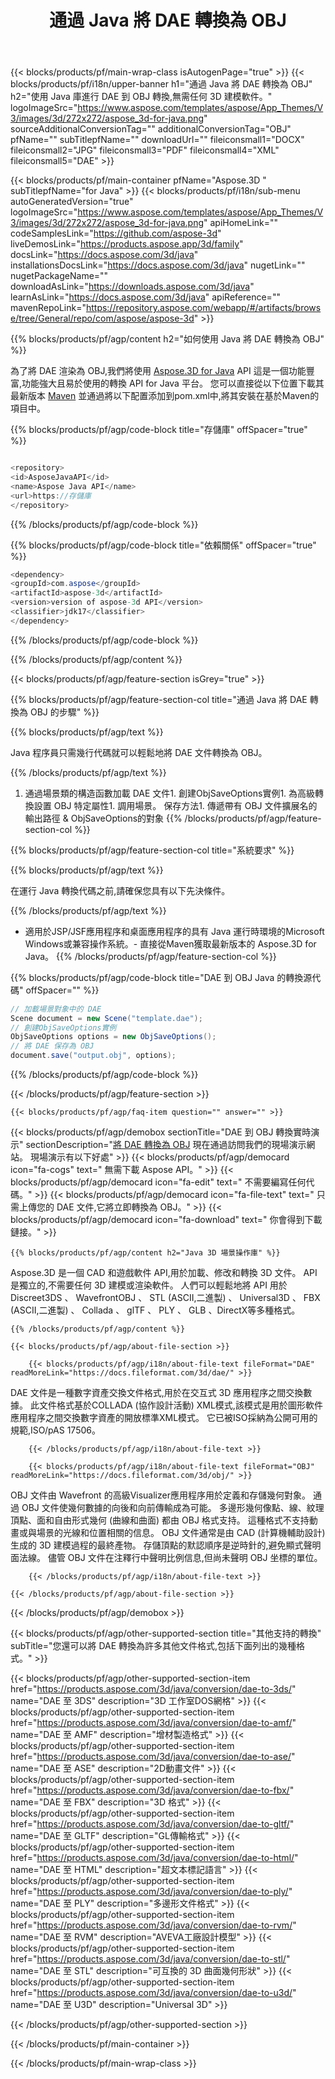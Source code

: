 ﻿---
title: 通過 Java 將 DAE 轉換為 OBJ 
weight: 1640
url: /zh-hant/java/conversion/dae-to-obj/ 
description: 示例 Java 格式到 OBJ 文件的轉換代碼。 使用此示例代碼可以在任何基於Web或桌面的應用程序中將 DAE 轉換為 OBJ。
---
{{< blocks/products/pf/main-wrap-class isAutogenPage="true" >}}
{{< blocks/products/pf/i18n/upper-banner h1="通過 Java 將 DAE 轉換為 OBJ" h2="使用 Java 庫進行 DAE 到 OBJ 轉換,無需任何 3D 建模軟件。" logoImageSrc="https://www.aspose.com/templates/aspose/App_Themes/V3/images/3d/272x272/aspose_3d-for-java.png" sourceAdditionalConversionTag="" additionalConversionTag="OBJ" pfName="" subTitlepfName="" downloadUrl="" fileiconsmall1="DOCX" fileiconsmall2="JPG" fileiconsmall3="PDF" fileiconsmall4="XML" fileiconsmall5="DAE" >}}

{{< blocks/products/pf/main-container pfName="Aspose.3D " subTitlepfName="for Java" >}}
{{< blocks/products/pf/i18n/sub-menu autoGeneratedVersion="true" logoImageSrc="https://www.aspose.com/templates/aspose/App_Themes/V3/images/3d/272x272/aspose_3d-for-java.png" apiHomeLink="" codeSamplesLink="https://github.com/aspose-3d" liveDemosLink="https://products.aspose.app/3d/family" docsLink="https://docs.aspose.com/3d/java" installationsDocsLink="https://docs.aspose.com/3d/java" nugetLink="" nugetPackageName="" downloadAsLink="https://downloads.aspose.com/3d/java" learnAsLink="https://docs.aspose.com/3d/java" apiReference="" mavenRepoLink="https://repository.aspose.com/webapp/#/artifacts/browse/tree/General/repo/com/aspose/aspose-3d" >}}

{{% blocks/products/pf/agp/content h2="如何使用 Java 將 DAE 轉換為 OBJ" %}}

 為了將 DAE 渲染為 OBJ,我們將使用
 [Aspose.3D for Java](https://products.aspose.com/3d/java) 
 API 這是一個功能豐富,功能強大且易於使用的轉換 API for Java 平台。 您可以直接從以下位置下載其最新版本
 [Maven](https://repository.aspose.com/webapp/#/artifacts/browse/tree/General/repo/com/aspose/aspose-3d) 
 並通過將以下配置添加到pom.xml中,將其安裝在基於Maven的項目中。

{{% blocks/products/pf/agp/code-block title="存儲庫" offSpacer="true" %}}

```cs

<repository>
<id>AsposeJavaAPI</id>
<name>Aspose Java API</name>
<url>https://存儲庫
</repository>


```

{{% /blocks/products/pf/agp/code-block %}}

{{% blocks/products/pf/agp/code-block title="依賴關係" offSpacer="true" %}}

```cs
<dependency>
<groupId>com.aspose</groupId>
<artifactId>aspose-3d</artifactId>
<version>version of aspose-3d API</version>
<classifier>jdk17</classifier>
</dependency>


```

{{% /blocks/products/pf/agp/code-block %}}

{{% /blocks/products/pf/agp/content %}}

{{< blocks/products/pf/agp/feature-section isGrey="true" >}}

{{% blocks/products/pf/agp/feature-section-col title="通過 Java 將 DAE 轉換為 OBJ 的步驟" %}}

{{% blocks/products/pf/agp/text %}}

 Java 程序員只需幾行代碼就可以輕鬆地將 DAE 文件轉換為 OBJ。

{{% /blocks/products/pf/agp/text %}}

1. 通過場景類的構造函數加載 DAE 文件1. 創建ObjSaveOptions實例1. 為高級轉換設置 OBJ 特定屬性1. 調用場景。 保存方法1. 傳遞帶有 OBJ 文件擴展名的輸出路徑 & ObjSaveOptions的對象
{{% /blocks/products/pf/agp/feature-section-col %}}

{{% blocks/products/pf/agp/feature-section-col title="系統要求" %}}

{{% blocks/products/pf/agp/text %}}

 在運行 Java 轉換代碼之前,請確保您具有以下先決條件。

{{% /blocks/products/pf/agp/text %}}

- 適用於JSP/JSF應用程序和桌面應用程序的具有 Java 運行時環境的Microsoft Windows或兼容操作系統。- 直接從Maven獲取最新版本的 Aspose.3D for Java。
{{% /blocks/products/pf/agp/feature-section-col %}}

{{% blocks/products/pf/agp/code-block title="DAE 到 OBJ Java 的轉換源代碼" offSpacer="" %}}

```cs
// 加載場景對象中的 DAE 
Scene document = new Scene("template.dae");
// 創建ObjSaveOptions實例 
ObjSaveOptions options = new ObjSaveOptions();
// 將 DAE 保存為 OBJ 
document.save("output.obj", options);   


```

{{% /blocks/products/pf/agp/code-block %}}

{{< /blocks/products/pf/agp/feature-section >}}

    {{< blocks/products/pf/agp/faq-item question="" answer="" >}}
 

<!-- aboutfile Starts -->

{{< blocks/products/pf/agp/demobox sectionTitle="DAE 到 OBJ 轉換實時演示" sectionDescription="[將 DAE 轉換為 OBJ](https://products.aspose.app/3d/conversion/dae-to-obj) 現在通過訪問我們的現場演示網站。 現場演示有以下好處" >}}
        {{< blocks/products/pf/agp/democard icon="fa-cogs" text=" 無需下載 Aspose API。" >}}
        {{< blocks/products/pf/agp/democard icon="fa-edit" text=" 不需要編寫任何代碼。" >}}
        {{< blocks/products/pf/agp/democard icon="fa-file-text" text=" 只需上傳您的 DAE 文件,它將立即轉換為 OBJ。" >}}
        {{< blocks/products/pf/agp/democard icon="fa-download" text=" 你會得到下載鏈接。" >}}

    {{% blocks/products/pf/agp/content h2="Java 3D 場景操作庫" %}}

 Aspose.3D 是一個 CAD 和遊戲軟件 API,用於加載、修改和轉換 3D 文件。 API 是獨立的,不需要任何 3D 建模或渲染軟件。 人們可以輕鬆地將 API 用於 Discreet3DS 、 WavefrontOBJ 、 STL (ASCII,二進製) 、 Universal3D 、 FBX (ASCII,二進製) 、 Collada 、 glTF 、 PLY 、 GLB 、DirectX等多種格式。 



    {{% /blocks/products/pf/agp/content %}}

    {{< blocks/products/pf/agp/about-file-section >}}

        {{< blocks/products/pf/agp/i18n/about-file-text fileFormat="DAE" readMoreLink="https://docs.fileformat.com/3d/dae/" >}}

DAE 文件是一種數字資產交換文件格式,用於在交互式 3D 應用程序之間交換數據。 此文件格式基於COLLADA (協作設計活動) XML模式,該模式是用於圖形軟件應用程序之間交換數字資產的開放標準XML模式。 它已被ISO採納為公開可用的規範,ISO/pAS 17506。


        {{< /blocks/products/pf/agp/i18n/about-file-text >}}

        {{< blocks/products/pf/agp/i18n/about-file-text fileFormat="OBJ" readMoreLink="https://docs.fileformat.com/3d/obj/" >}}

OBJ 文件由 Wavefront 的高級Visualizer應用程序用於定義和存儲幾何對象。 通過 OBJ 文件使幾何數據的向後和向前傳輸成為可能。 多邊形幾何像點、線、紋理頂點、面和自由形式幾何 (曲線和曲面) 都由 OBJ 格式支持。 這種格式不支持動畫或與場景的光線和位置相關的信息。 OBJ 文件通常是由 CAD (計算機輔助設計) 生成的 3D 建模過程的最終產物。 存儲頂點的默認順序是逆時針的,避免顯式聲明面法線。 儘管 OBJ 文件在注釋行中聲明比例信息,但尚未聲明 OBJ 坐標的單位。


        {{< /blocks/products/pf/agp/i18n/about-file-text >}}

    {{< /blocks/products/pf/agp/about-file-section >}}

{{< /blocks/products/pf/agp/demobox >}}

<!-- aboutfile Ends -->

{{< blocks/products/pf/agp/other-supported-section title="其他支持的轉換" subTitle="您還可以將 DAE 轉換為許多其他文件格式,包括下面列出的幾種格式。" >}}

{{< blocks/products/pf/agp/other-supported-section-item href="https://products.aspose.com/3d/java/conversion/dae-to-3ds/" name="DAE 至 3DS" description="3D 工作室DOS網格" >}}
{{< blocks/products/pf/agp/other-supported-section-item href="https://products.aspose.com/3d/java/conversion/dae-to-amf/" name="DAE 至 AMF" description="增材製造格式" >}}
{{< blocks/products/pf/agp/other-supported-section-item href="https://products.aspose.com/3d/java/conversion/dae-to-ase/" name="DAE 至 ASE" description="2D動畫文件" >}}
{{< blocks/products/pf/agp/other-supported-section-item href="https://products.aspose.com/3d/java/conversion/dae-to-fbx/" name="DAE 至 FBX" description="3D 格式" >}}
{{< blocks/products/pf/agp/other-supported-section-item href="https://products.aspose.com/3d/java/conversion/dae-to-gltf/" name="DAE 至 GLTF" description="GL傳輸格式" >}}
{{< blocks/products/pf/agp/other-supported-section-item href="https://products.aspose.com/3d/java/conversion/dae-to-html/" name="DAE 至 HTML" description="超文本標記語言" >}}
{{< blocks/products/pf/agp/other-supported-section-item href="https://products.aspose.com/3d/java/conversion/dae-to-ply/" name="DAE 至 PLY" description="多邊形文件格式" >}}
{{< blocks/products/pf/agp/other-supported-section-item href="https://products.aspose.com/3d/java/conversion/dae-to-rvm/" name="DAE 至 RVM" description="AVEVA工廠設計模型" >}}
{{< blocks/products/pf/agp/other-supported-section-item href="https://products.aspose.com/3d/java/conversion/dae-to-stl/" name="DAE 至 STL" description="可互換的 3D 曲面幾何形狀" >}}
{{< blocks/products/pf/agp/other-supported-section-item href="https://products.aspose.com/3d/java/conversion/dae-to-u3d/" name="DAE 至 U3D" description="Universal 3D" >}}

{{< /blocks/products/pf/agp/other-supported-section >}}

{{< /blocks/products/pf/main-container >}}
    
{{< /blocks/products/pf/main-wrap-class >}}
